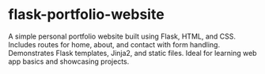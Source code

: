 # flask-portfolio-website
A simple personal portfolio website built using Flask, HTML, and CSS. Includes routes for home, about, and contact with form handling. Demonstrates Flask templates, Jinja2, and static files. Ideal for learning web app basics and showcasing projects.

